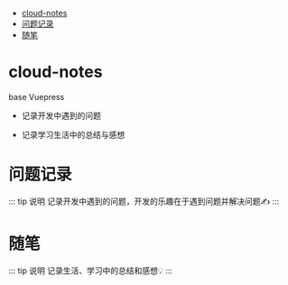 - [cloud-notes](#cloud-notes)
- [问题记录](#%E9%97%AE%E9%A2%98%E8%AE%B0%E5%BD%95)
- [随笔](#%E9%9A%8F%E7%AC%94)

# cloud-notes

base Vuepress

- 记录开发中遇到的问题

- 记录学习生活中的总结与感想

# 问题记录

::: tip 说明
记录开发中遇到的问题，开发的乐趣在于遇到问题并解决问题:writing_hand:
:::

# 随笔

::: tip 说明
记录生活、学习中的总结和感想:bulb:
:::
